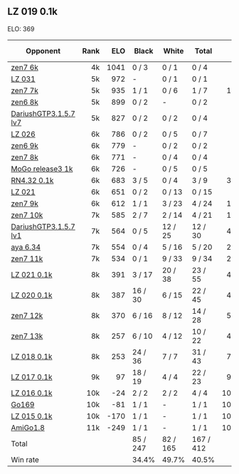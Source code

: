 ## LZ 019 0.1k ##

ELO: 369

Opponent | Rank | ELO | Black | White | Total | Win rate
---------|-----:|----:|-------|-------|-------|-------:
[zen7 6k](zen7%206k.md) | 4k | 1041 | 0 / 3 | 0 / 1 | 0 / 4 | 0.0%
[LZ 031](LZ%20031.md) | 5k | 972 | - | 0 / 1 | 0 / 1 | 0.0%
[zen7 7k](zen7%207k.md) | 5k | 935 | 1 / 1 | 0 / 6 | 1 / 7 | 14.3%
[zen6 8k](zen6%208k.md) | 5k | 899 | 0 / 2 | - | 0 / 2 | 0.0%
[DariushGTP3.1.5.7 lv7](DariushGTP3.1.5.7%20lv7.md) | 5k | 827 | 0 / 2 | 0 / 2 | 0 / 4 | 0.0%
[LZ 026](LZ%20026.md) | 6k | 786 | 0 / 2 | 0 / 5 | 0 / 7 | 0.0%
[zen6 9k](zen6%209k.md) | 6k | 779 | - | 0 / 2 | 0 / 2 | 0.0%
[zen7 8k](zen7%208k.md) | 6k | 771 | - | 0 / 4 | 0 / 4 | 0.0%
[MoGo release3 1k](MoGo%20release3%201k.md) | 6k | 726 | - | 0 / 5 | 0 / 5 | 0.0%
[RN4.32 0.1k](RN4.32%200.1k.md) | 6k | 683 | 3 / 5 | 0 / 4 | 3 / 9 | 33.3%
[LZ 021](LZ%20021.md) | 6k | 651 | 0 / 2 | 0 / 13 | 0 / 15 | 0.0%
[zen7 9k](zen7%209k.md) | 6k | 612 | 1 / 1 | 3 / 23 | 4 / 24 | 16.7%
[zen7 10k](zen7%2010k.md) | 7k | 585 | 2 / 7 | 2 / 14 | 4 / 21 | 19.0%
[DariushGTP3.1.5.7 lv1](DariushGTP3.1.5.7%20lv1.md) | 7k | 564 | 0 / 5 | 12 / 25 | 12 / 30 | 40.0%
[aya 6.34](aya%206.34.md) | 7k | 554 | 0 / 4 | 5 / 16 | 5 / 20 | 25.0%
[zen7 11k](zen7%2011k.md) | 7k | 534 | 0 / 1 | 9 / 33 | 9 / 34 | 26.5%
[LZ 021 0.1k](LZ%20021%200.1k.md) | 8k | 391 | 3 / 17 | 20 / 38 | 23 / 55 | 41.8%
[LZ 020 0.1k](LZ%20020%200.1k.md) | 8k | 387 | 16 / 30 | 6 / 15 | 22 / 45 | 48.9%
[zen7 12k](zen7%2012k.md) | 8k | 370 | 6 / 16 | 8 / 12 | 14 / 28 | 50.0%
[zen7 13k](zen7%2013k.md) | 8k | 257 | 6 / 10 | 4 / 12 | 10 / 22 | 45.5%
[LZ 018 0.1k](LZ%20018%200.1k.md) | 8k | 253 | 24 / 36 | 7 / 7 | 31 / 43 | 72.1%
[LZ 017 0.1k](LZ%20017%200.1k.md) | 9k | 97 | 18 / 19 | 4 / 4 | 22 / 23 | 95.7%
[LZ 016 0.1k](LZ%20016%200.1k.md) | 10k | -24 | 2 / 2 | 2 / 2 | 4 / 4 | 100.0%
[Go169](Go169.md) | 10k | -81 | 1 / 1 | - | 1 / 1 | 100.0%
[LZ 015 0.1k](LZ%20015%200.1k.md) | 10k | -170 | 1 / 1 | - | 1 / 1 | 100.0%
[AmiGo1.8](AmiGo1.8.md) | 11k | -249 | 1 / 1 | - | 1 / 1 | 100.0%
Total | | | 85 / 247 | 82 / 165 | 167 / 412 | 
Win rate| | | 34.4% | 49.7% | 40.5% | 
